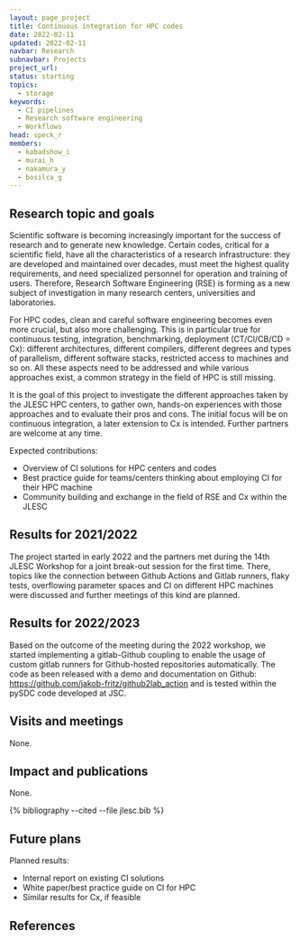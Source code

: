 ```yaml
---
layout: page_project
title: Continuous integration for HPC codes
date: 2022-02-11
updated: 2022-02-11
navbar: Research
subnavbar: Projects
project_url:
status: starting
topics:
  - storage
keywords:
  - CI pipelines
  - Research software engineering
  - Workflows
head: speck_r
members:
  - kabadshow_i
  - murai_h
  - nakamura_y
  - bosilca_g
---
```


## Research topic and goals
Scientific software is becoming increasingly important for the success of research and to generate new knowledge. Certain codes, critical for a scientific field, have all the characteristics of a research infrastructure: they are developed and maintained over decades, must meet the highest quality requirements, and need specialized personnel for operation and training of users. Therefore, Research Software Engineering (RSE) is forming as a new subject of investigation in many research centers, universities and laboratories.

For HPC codes, clean and careful software engineering becomes even more crucial, but also more challenging. This is in particular true for continuous testing, integration, benchmarking, deployment (CT/CI/CB/CD = Cx): different architectures, different compilers, different degrees and types of parallelism, different software stacks, restricted access to machines and so on. All these aspects need to be addressed and while various approaches exist, a common strategy in the field of HPC is still missing.

It is the goal of this project to investigate the different approaches taken by the JLESC HPC centers, to gather own, hands-on experiences with those approaches and to evaluate their pros and cons. The initial focus will be on continuous integration, a later extension to Cx is intended. Further partners are welcome at any time.

Expected contributions:

* Overview of CI solutions for HPC centers and codes
* Best practice guide for teams/centers thinking about employing CI for their HPC machine
* Community building and exchange in the field of RSE and Cx within the JLESC

## Results for 2021/2022
The project started in early 2022 and the partners met during the 14th JLESC Workshop for a joint break-out session for the first time. There, topics like the connection between Github Actions and Gitlab runners, flaky tests, overflowing parameter spaces and CI on different HPC machines were discussed and further meetings of this kind are planned.

## Results for 2022/2023

Based on the outcome of the meeting during the 2022 workshop, we started implementing a gitlab-Github coupling to enable the usage of custom gitlab runners for Github-hosted repositories automatically. The code as been released with a demo and documentation on Github: https://github.com/jakob-fritz/github2lab_action and is tested within the pySDC code developed at JSC.

## Visits and meetings
None.

## Impact and publications
None.

{% bibliography --cited --file jlesc.bib %}

## Future plans

Planned results:

* Internal report on existing CI solutions
* White paper/best practice guide on CI for HPC
* Similar results for Cx, if feasible



## References
<!-- {% bibliography --file external/activestorage_project.bib %} -->
